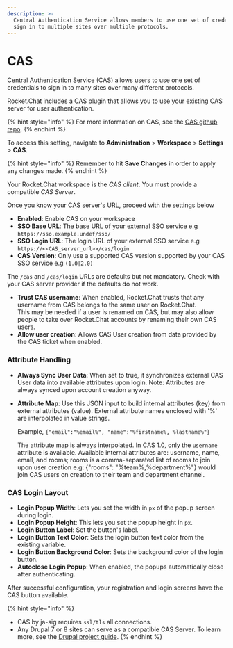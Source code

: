```yaml
---
description: >-
  Central Authentication Service allows members to use one set of credentials to
  sign in to multiple sites over multiple protocols.
---
```


# CAS

Central Authentication Service (CAS) allows users to use one set of credentials to sign in to many sites over many different protocols.

Rocket.Chat includes a CAS plugin that allows you to use your existing CAS server for user authentication.

{% hint style="info" %}
For more information on CAS, see the [CAS github repo](https://github.com/apereo/cas).
{% endhint %}

To access this setting, navigate to **Administration** > **Workspace** > **Settings** > **CAS**.

{% hint style="info" %}
Remember to hit **Save Changes** in order to apply any changes made.
{% endhint %}

Your Rocket.Chat workspace is the _CAS client_. You must provide a compatible _CAS Server_.

Once you know your CAS server's URL, proceed with the settings below

* **Enabled**: Enable CAS on your workspace
* **SSO Base URL**: The base URL of your external SSO service e.g `https://sso.example.undef/sso/`
* **SSO Login URL**: The login URL of your external SSO service e.g `https://<<CAS_server_url>>/cas/login`
* **CAS Version**: Only use a supported CAS version supported by your CAS SSO service e.g `(1.0|2.0)`

The `/cas` and `/cas/login` URLs are defaults but not mandatory. Check with your CAS server provider if the defaults do not work.

* **Trust CAS username**: When enabled, Rocket.Chat trusts that any username from CAS belongs to the same user on Rocket.Chat.\
  This may be needed if a user is renamed on CAS, but may also allow people to take over Rocket.Chat accounts by renaming their own CAS users.
* **Allow user creation**: Allows CAS User creation from data provided by the CAS ticket when enabled.

### Attribute Handling

* **Always Sync User Data**: When set to true, it synchronizes external CAS User data into available attributes upon login. Note: Attributes are always synced upon account creation anyway.
*   **Attribute Map**: Use this JSON input to build internal attributes (key) from external attributes (value). External attribute names enclosed with '%' are interpolated in value strings.

    Example, `{"email":"%email%", "name":"%firstname%, %lastname%"}`

    The attribute map is always interpolated. In CAS 1.0, only the `username` attribute is available. Available internal attributes are: username, name, email, and rooms; rooms is a comma-separated list of rooms to join upon user creation e.g: {"rooms": "%team%,%department%"} would join CAS users on creation to their team and department channel.

### CAS Login Layout

* **Login Popup Width**: Lets you set the width in `px` of the popup screen during login.
* **Login Popup Height**: This lets you set the popup height in `px`.
* **Login Button Label**: Set the button's label.
* **Login Button Text Color**: Sets the login button text color from the existing variable.
* **Login Button Background Color**: Sets the background color of the login button.
* **Autoclose Login Popup**: When enabled, the popups automatically close after authenticating.

After successful configuration, your registration and login screens have the CAS button available.

{% hint style="info" %}
* CAS by ja-sig requires `ssl/tls` all connections.
* Any Drupal 7 or 8 sites can serve as a compatible CAS Server. To learn more, see the  [Drupal project guide](https://www.drupal.org/project/cas).
{% endhint %}

